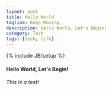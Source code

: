 ```yaml
---
layout: post
title: Hello World
tagline: Keep Moving
description: Hello World, Let's Begin!
category: Tech
tags: [tech, life]
---
```

{% include JB/setup %}

#### Hello World, Let's Begin!

*This is a test!*
